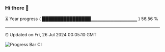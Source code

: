 ### Hi there 👋

⏳ Year progress { ████████████████▁▁▁▁▁▁▁▁▁▁▁▁▁▁ } 56.56 %

---

⏰ Updated on Fri, 26 Jul 2024 00:05:10 GMT

![Progress Bar CI](https://github.com/liununu/liununu/workflows/Progress%20Bar%20CI/badge.svg)
